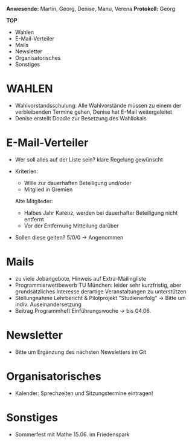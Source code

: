 ---
---

**Anwesende:** Martin, Georg, Denise, Manu, Verena
**Protokoll:** Georg

**TOP**

- Wahlen
- E-Mail-Verteiler
- Mails
- Newsletter
- Organisatorisches
- Sonstiges

# WAHLEN

- Wahlvorstandsschulung: Alle Wahlvorstände müssen zu einem der verbleibenden Termine gehen, Denise hat E-Mail weitergeleitet
- Denise erstellt Doodle zur Besetzung des Wahllokals

# E-Mail-Verteiler

- Wer soll alles auf der Liste sein? klare Regelung gewünscht
- Kriterien:

  - Wille zur dauerhaften Beteiligung
    und/oder
  - Mitglied in Gremien

  Alte Mitglieder:

  - Halbes Jahr Karenz, werden bei dauerhafter Beteiligung nicht entfernt
  - Vor der Entfernung Mitteilung darüber

- Sollen diese gelten? 5/0/0 -> Angenommen

# Mails

- zu viele Jobangebote, Hinweis auf Extra-Mailingliste
- Programmierwettbewerb TU München: leider sehr kurzfristig, aber grundsätzliches Interesse derartige Veranstaltungen zu unterstützen
- Stellungnahme Lehrbericht & Pilotprojekt "Studienerfolg" → Bitte um indiv. Auseinandersetzung
- Beitrag Programmheft Einführungswoche → bis 04.06.

# Newsletter

- Bitte um Ergänzung des nächsten Newsletters im Git

# Organisatorisches

- Kalender: Sprechzeiten und Sitzungstermine eintragen!

# Sonstiges

- Sommerfest mit Mathe 15.06. im Friedenspark
